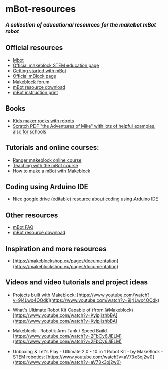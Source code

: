 # mBot-resources
### *A collection of educational resources for the makebot mBot robot* 


## Official resources
- [Mbot](http://www.makeblock.com/steam-kits/mbot/)
- [Official makeblock STEM education page](http://store.makeblock.com/stem-education)
- [Getting started with mBot](http://learn.makeblock.com/getting-started-programming-with-mblock-2/)
- [Official mBlock page](http://www.mblock.cc/)
- [Makeblock forum](http://forum.makeblock.com/)
- [mBot resource download](http://learn.makeblock.com/mbot-resource-download/)
- [mBot instruction print](http://download.makeblock.com/mbot/mBot_V1.1_Blue_STD_Instruction_EN_D1.2.1_7.40.4100_Print.pdf)


## Books
- [Kids maker rocks with robots](http://download.makeblock.com/mBlockKidsmakerrockswiththerobots.pdf)
- [Scratch PDF "the Adventures of Mike" with lots of helpful examples, also for schools](http://download.makeblock.com/Scratch2.0TheAdventuresofMike.pdf)

## Tutorials and online courses:
- [Ranger makeblock online course](http://learn.makeblock.com/en/ranger-online-course/) 
- [Teaching with the mBot course](https://www.teachingwith.com/p/teaching-with-the-mbot)
- [How to make a mBot with Makeblock](http://www.instructables.com/id/How-to-make-a-mBot-with-Makeblock/)

## Coding using Arduino IDE
- [Nice google drive (editable) resource about coding using Arduino IDE](https://docs.google.com/document/d/16uXDUmgN_9jM2sp_KGJtZZfQTpQ2-PzLDtjUFla_FcA/edit#heading=h.t38n4o5mn3ki)

## Other resources
- [mBot FAQ](http://learn.makeblock.com/mbot-faq/)
- [mBot resource download](http://learn.makeblock.com/mbot-resource-download/)


## Inspiration and more resources
- [https://makeblockshop.eu/pages/documentation](https://makeblockshop.eu/pages/documentation)


## Videos and video tutorials and project ideas
- Projects built with Makeblock:
[https://www.youtube.com/watch?v=9j4Lwx4OOdk](https://www.youtube.com/watch?v=9j4Lwx4OOdk)

- What's Ultimate Robot Kit Capable of (from @Makeblock)
[https://www.youtube.com/watch?v=KyipjizhbBA](https://www.youtube.com/watch?v=KyipjizhbBA)

- Makeblock - Robotik Arm Tank / Speed Build
[https://www.youtube.com/watch?v=2FbCy6JiELM](https://www.youtube.com/watch?v=2FbCy6JiELM)

- Unboxing & Let's Play - Ultimate 2.0 - 10 in 1 Robot Kit - by MakeBlock - STEM robotics:
[https://www.youtube.com/watch?v=aV73x3oj2w0](https://www.youtube.com/watch?v=aV73x3oj2w0)
